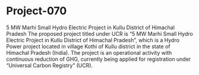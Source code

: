 # Project-070
5 MW Marhi Small Hydro Electric Project in Kullu District of Himachal Pradesh
The proposed project titled under UCR is “5 MW Marhi Small Hydro Electric Project in Kullu District of Himachal Pradesh”, which is a Hydro Power project located in village Kothi of Kullu district in the state of Himachal Pradesh (India). The project is an operational activity with continuous reduction of GHG, currently being applied for registration under “Universal Carbon Registry” (UCR).
